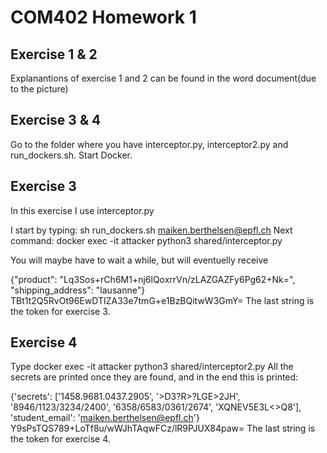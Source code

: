 # COM402 Homework 1  

## Exercise 1 & 2
Explanantions of exercise 1 and 2 can be found in the word document(due to the picture)


## Exercise 3 & 4 
Go to the folder where you have interceptor.py, interceptor2.py and run_dockers.sh. 
Start Docker.

## Exercise 3
In this exercise I use interceptor.py

I start by typing: sh run_dockers.sh maiken.berthelsen@epfl.ch
Next command: docker exec -it attacker python3 shared/interceptor.py

You will maybe have to wait a while, but will eventuelly receive 

{"product": "Lq3Sos+rCh6M1+nj6lQoxrrVn/zLAZGAZFy6Pg62+Nk=", "shipping_address": "lausanne"}
TBt1t2Q5RvOt96EwDTIZA33e7tmG+e1BzBQitwW3GmY=
The last string is the token for exercise 3.


## Exercise 4
Type docker exec -it attacker python3 shared/interceptor2.py
All the secrets are printed once they are found, and in the end this is printed:

{'secrets': ['1458.9681.0437.2905', '>D3?R>?LGE>2JH', '8946/1123/3234/2400', '6358/6583/0361/2674', 'XQNEV5E3L<>Q8'], 'student_email': 'maiken.berthelsen@epfl.ch'}
Y9sPsTQS789+LoTf8u/wWJhTAqwFCz/lR9PJUX84paw=
The last string is the token for exercise 4.

